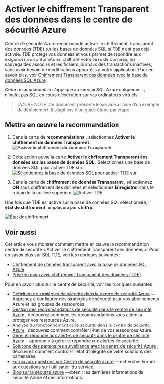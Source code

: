 <properties
   pageTitle="Activer le chiffrement Transparent des données dans le centre de sécurité Azure | Microsoft Azure"
   description="Ce document vous montre comment mettre en œuvre la recommandation centre de sécurité Azure **Activer le chiffrement de données Transparent**."
   services="security-center"
   documentationCenter="na"
   authors="TerryLanfear"
   manager="MBaldwin"
   editor=""/>

<tags
   ms.service="security-center"
   ms.devlang="na"
   ms.topic="article"
   ms.tgt_pltfrm="na"
   ms.workload="na"
   ms.date="07/29/2016"
   ms.author="terrylan"/>

# <a name="enable-transparent-data-encryption-in-azure-security-center"></a>Activer le chiffrement Transparent des données dans le centre de sécurité Azure

Centre de sécurité Azure recommande activer le chiffrement Transparent des données (TDE) sur les bases de données SQL si TDE n’est pas déjà activée. TDE protège vos données et vous permet de répondre aux exigences de conformité en chiffrant votre base de données, les sauvegardes associés et les fichiers journaux des transactions inactives, sans avoir besoin de modifications apportées à votre application. Pour en savoir plus, voir [Chiffrement Transparent des données avec la base de données SQL Azure](https://msdn.microsoft.com/library/dn948096).

Cette recommandation s’applique au service SQL Azure uniquement ; n’inclut pas SQL en cours d’exécution sur vos ordinateurs virtuels.

> [AZURE.NOTE] Ce document présente le service à l’aide d’un exemple de déploiement.  Il s’agit pas d’un guide étape par étape.

## <a name="implement-the-recommendation"></a>Mettre en œuvre la recommandation

1. Dans la carte de **recommandations** , sélectionnez **Activer le chiffrement de données Transparent**.
![Activer le chiffrement de données Transparent][1]

2. Cette action ouvre la carte **Activer le chiffrement Transparent des données sur les bases de données SQL** . Sélectionnez une base de données SQL pour activer TDE sur.
![Sélectionnez la base de données SQL pour activer TDE sur][2]
3. Dans la carte de **chiffrement de données Transparent** , sélectionnez **ON** sous chiffrement des données et sélectionnez **Enregistrer** dans le ruban de la cuillère supérieur.
![Activer TDE][3]

  Une fois que TDE est activé sur la base de données SQL sélectionnée, l' **état de chiffrement** remplacera par **chiffré**.    

  ![État de chiffrement][4]

## <a name="see-also"></a>Voir aussi

Cet article vous montrer comment mettre en œuvre la recommandation centre de sécurité « Activer le chiffrement Transparent des données ». Pour en savoir plus sur SQL TDE, voir les rubriques suivantes :

- [Chiffrement de données transparent avec la base de données SQL Azure](https://msdn.microsoft.com/library/dn948096)
- [Prise en main avec chiffrement Transparent des données (TDE)](../sql-data-warehouse/sql-data-warehouse-encryption-tde.md)

Pour en savoir plus sur le centre de sécurité, voir les rubriques suivantes :

- [Définition de stratégies de sécurité dans le centre de sécurité Azure](security-center-policies.md) --Apprenez à configurer des stratégies de sécurité pour vos abonnements Azure et les groupes de ressources.
- [Gestion des recommandations de sécurité dans le centre de sécurité Azure](security-center-recommendations.md) , découvrez comment les recommandations vous aident à protéger vos ressources Azure.
- [Analyse du fonctionnement de la sécurité dans le centre de sécurité Azure](security-center-monitoring.md) , découvrez comment contrôler l’état de vos ressources Azure.
- [Gérer et répondre aux alertes de sécurité dans le centre de sécurité Azure](security-center-managing-and-responding-alerts.md) --apprendre à gérer et répondre aux alertes de sécurité.
- [Solutions des partenaires surveillance avec le centre de sécurité Azure](security-center-partner-solutions.md) , découvrez comment contrôler l’état d’intégrité de votre solutions des partenaires.
- [Forum aux questions sur Centre de sécurité azure](security-center-faq.md) --rechercher Forum aux questions sur l’utilisation du service.
- [Blog sur la sécurité azure](http://blogs.msdn.com/b/azuresecurity/) --obtenir les dernières informations de sécurité Azure et des informations.

<!--Image references-->
[1]: ./media/security-center-enable-tde-on-sql-databases/enable-tde.png
[2]:./media/security-center-enable-tde-on-sql-databases/transparent-data-encryption-blade.png
[3]: ./media/security-center-enable-tde-on-sql-databases/turn-on-tde.png
[4]: ./media/security-center-enable-tde-on-sql-databases/encrypted.png

